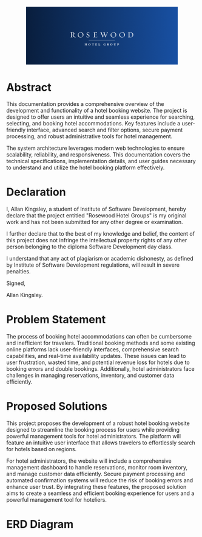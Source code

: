 <!-- # hotel

A new Flutter project.

## Getting Started

This project is a starting point for a Flutter application.

A few resources to get you started if this is your first Flutter project:

- [Lab: Write your first Flutter app](https://docs.flutter.dev/get-started/codelab)
- [Cookbook: Useful Flutter samples](https://docs.flutter.dev/cookbook)

For help getting started with Flutter development, view the
[online documentation](https://docs.flutter.dev/), which offers tutorials,
samples, guidance on mobile development, and a full API reference. -->

<p align="center"><img src="assets/images/home page header.png" width="400" alt=""></p>

# Abstract

This documentation provides a comprehensive overview of the development and functionality of a hotel booking website. The project is designed to offer users an intuitive and seamless experience for searching, selecting, and booking hotel accommodations. Key features include a user-friendly interface, advanced search and filter options, secure payment processing, and robust administrative tools for hotel management. 

The system architecture leverages modern web technologies to ensure scalability, reliability, and responsiveness. This documentation covers the technical specifications, implementation details, and user guides necessary to understand and utilize the hotel booking platform effectively.


# Declaration

I, Allan Kingsley, a student of Institute of Software Development, hereby declare that the 
project entitled "Rosewood Hotel Groups" is my original work and has not been submitted for any other 
degree or examination.

I further declare that to the best of my knowledge and belief, the content of this project does 
not infringe the intellectual property rights of any other person belonging to the diploma 
Software Development day class.

I understand that any act of plagiarism or academic dishonesty, as defined by Institute of 
Software Development regulations, will result in severe penalties.

Signed,

Allan Kingsley.


# Problem Statement

The process of booking hotel accommodations can often be cumbersome and inefficient for travelers. Traditional booking methods and some existing online platforms lack user-friendly interfaces, comprehensive search capabilities, and real-time availability updates. These issues can lead to user frustration, wasted time, and potential revenue loss for hotels due to booking errors and double bookings. Additionally, hotel administrators face challenges in managing reservations, inventory, and customer data efficiently.

# Proposed Solutions

This project proposes the development of a robust hotel booking website designed to streamline the booking process for users while providing powerful management tools for hotel administrators. The platform will feature an intuitive user interface that allows travelers to effortlessly search for hotels based on regions.

For hotel administrators, the website will include a comprehensive management dashboard to handle reservations, monitor room inventory, and manage customer data efficiently. Secure payment processing and automated confirmation systems will reduce the risk of booking errors and enhance user trust. By integrating these features, the proposed solution aims to create a seamless and efficient booking experience for users and a powerful management tool for hoteliers.

# ERD Diagram

<p align="center"><img src="assets/images/erd.png.png" width="400" alt=""></p>